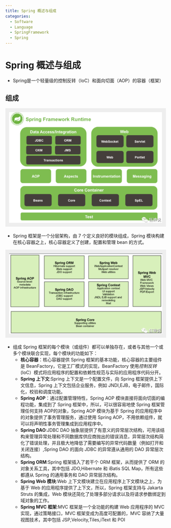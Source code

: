 ```yaml
---
title: Spring 概述与组成
categories:
  - Software
  - Language
  - SpringFramework
  - Spring
---
```

# Spring 概述与组成

- Spring是一个轻量级的控制反转（IoC）和面向切面（AOP）的容器（框架）

## 组成



![](https://raw.githubusercontent.com/LuShan123888/Files/main/Pictures/2020-12-10-640-2851410.png)

- Spring 框架是一个分层架构，由 7 个定义良好的模块组成，Spring 模块构建在核心容器之上，核心容器定义了创建，配置和管理 bean 的方式。

![](https://raw.githubusercontent.com/LuShan123888/Files/main/Pictures/2020-12-10-2020-11-06-640-20201016203010444.png)

- 组成 Spring 框架的每个模块（或组件）都可以单独存在，或者与其他一个或多个模块联合实现，每个模块的功能如下：
    - **核心容器**：核心容器提供 Spring 框架的基本功能，核心容器的主要组件是 BeanFactory，它是工厂模式的实现，BeanFactory 使用*控制反转*(IoC）模式将应用程序的配置和依赖性规范与实际的应用程序代码分开。
    - **Spring 上下文**:Spring 上下文是一个配置文件，向 Spring 框架提供上下文信息，Spring 上下文包括企业服务，例如 JNDI,EJB，电子邮件，国际化，校验和调度功能。
    - **Spring AOP**：通过配置管理特性，Spring AOP 模块直接将面向切面的编程功能，集成到了 Spring 框架中，所以，可以很容易地使 Spring 框架管理任何支持 AOP的对象，Spring AOP 模块为基于 Spring 的应用程序中的对象提供了事务管理服务，通过使用 Spring AOP，不用依赖组件，就可以将声明性事务管理集成到应用程序中。
    - **Spring DAO**:JDBC DAO 抽象层提供了有意义的异常层次结构，可用该结构来管理异常处理和不同数据库供应商抛出的错误消息，异常层次结构简化了错误处理，并且极大地降低了需要编写的异常代码数量（例如打开和关闭连接）,Spring DAO 的面向 JDBC 的异常遵从通用的 DAO 异常层次结构。
    - **Spring ORM**:Spring 框架插入了若干个 ORM 框架，从而提供了 ORM 的对象关系工具，其中包括 JDO,Hibernate 和 iBatis SQL Map，所有这些都遵从 Spring 的通用事务和 DAO 异常层次结构。
    - **Spring Web 模块**:Web 上下文模块建立在应用程序上下文模块之上，为基于 Web 的应用程序提供了上下文，所以，Spring 框架支持与 Jakarta Struts 的集成，Web 模块还简化了处理多部分请求以及将请求参数绑定到域对象的工作。
    - **Spring MVC 框架**:MVC 框架是一个全功能的构建 Web 应用程序的 MVC 实现，通过策略接口，MVC 框架变成为高度可配置的，MVC 容纳了大量视图技术，其中包括 JSP,Velocity,Tiles,iText 和 POI